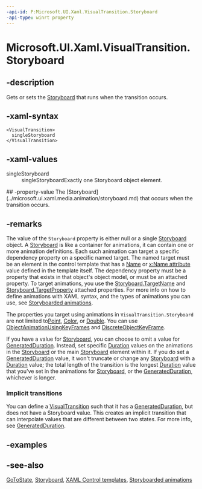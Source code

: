 ```yaml
---
-api-id: P:Microsoft.UI.Xaml.VisualTransition.Storyboard
-api-type: winrt property
---
```


<!-- Property syntax
public Microsoft.UI.Xaml.Media.Animation.Storyboard Storyboard { get;  set; }
-->

# Microsoft.UI.Xaml.VisualTransition.Storyboard

## -description

Gets or sets the [Storyboard](../microsoft.ui.xaml.media.animation/storyboard.md) that runs when the transition occurs.

## -xaml-syntax

```xaml
<VisualTransition>
  singleStoryboard
</VisualTransition>
```

## -xaml-values
<dl><dt>singleStoryboard</dt><dd>singleStoryboardExactly one Storyboard object element.</dd>
</dl>
## -property-value
The [Storyboard](../microsoft.ui.xaml.media.animation/storyboard.md) that occurs when the transition occurs.

## -remarks

The value of the `Storyboard` property is either null or a single [Storyboard](../microsoft.ui.xaml.media.animation/storyboard.md) object. A [Storyboard](../microsoft.ui.xaml.media.animation/storyboard.md) is like a container for animations, it can contain one or more animation definitions. Each such animation can target a specific dependency property on a specific named target. The named target must be an element in the control template that has a [Name](frameworkelement_name.md) or [x:Name attribute](/windows/uwp/xaml-platform/x-name-attribute) value defined in the template itself. The dependency property must be a property that exists in that object's object model, or must be an attached property. To target animations, you use the [Storyboard.TargetName](/windows/winui/api/microsoft.ui.xaml.media.animation.storyboard#xaml-attached-properties) and [Storyboard.TargetProperty](/windows/winui/api/microsoft.ui.xaml.media.animation.storyboard#xaml-attached-properties) attached properties. For more info on how to define animations with XAML syntax, and the types of animations you can use, see [Storyboarded animations](/windows/apps/design/motion/storyboarded-animations).

The properties you target using animations in `VisualTransition.Storyboard` are not limited to[Point](/uwp/api/windows.foundation.point), [Color](/uwp/api/windows.ui.color), or [Double](/dotnet/api/system.double?view=dotnet-uwp-10.0&preserve-view=true). You can use [ObjectAnimationUsingKeyFrames](../microsoft.ui.xaml.media.animation/objectanimationusingkeyframes.md) and [DiscreteObjectKeyFrame](../microsoft.ui.xaml.media.animation/discreteobjectkeyframe.md).

If you have a value for [Storyboard](../microsoft.ui.xaml.media.animation/storyboard.md), you can choose to omit a value for [GeneratedDuration](visualtransition_generatedduration.md). Instead, set specific [Duration](duration.md) values on the animations in the [Storyboard](../microsoft.ui.xaml.media.animation/storyboard.md) or the main [Storyboard](../microsoft.ui.xaml.media.animation/storyboard.md) element within it. If you do set a [GeneratedDuration](visualtransition_generatedduration.md) value, it won't truncate or change any [Storyboard](../microsoft.ui.xaml.media.animation/storyboard.md) with a [Duration](../microsoft.ui.xaml.media.animation/timeline_duration.md) value; the total length of the transition is the longest [Duration](../microsoft.ui.xaml.media.animation/timeline_duration.md) value that you've set in the animations for [Storyboard](../microsoft.ui.xaml.media.animation/storyboard.md), or the [GeneratedDuration](visualtransition_generatedduration.md), whichever is longer.

### Implicit transitions

You can define a [VisualTransition](visualtransition.md) such that it has a [GeneratedDuration](visualtransition_generatedduration.md), but does not have a Storyboard value. This creates an implicit transition that can interpolate values that are different between two states. For more info, see [GeneratedDuration](visualtransition_generatedduration.md).

## -examples

## -see-also

[GoToState](visualstatemanager_gotostate_51722231.md), [Storyboard](../microsoft.ui.xaml.media.animation/storyboard.md), [XAML Control templates](/windows/apps/design/style/xaml-control-templates), [Storyboarded animations](/windows/apps/design/motion/storyboarded-animations)
